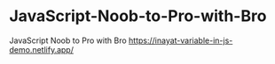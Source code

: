 # JavaScript-Noob-to-Pro-with-Bro
JavaScript Noob to Pro with Bro
https://inayat-variable-in-js-demo.netlify.app/
